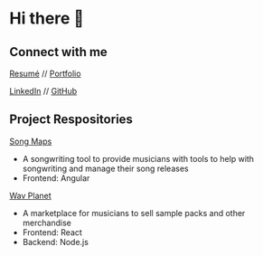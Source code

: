 # Hi there 👋

## Connect with me
[Resumé](/Nikola_Zjalic_Resume.pdf) //
[Portfolio](www.nikolazjalic.com)

[LinkedIn](www.linkedin.com/nzjalic) //
[GitHub](www.github.com/zjalicn)


## Project Respositories
[Song Maps](www.youtube.com)
- A songwriting tool to provide musicians with tools to help with songwriting and manage their song releases
- Frontend: Angular


[Wav Planet](www.youtube.com)
- A marketplace for musicians to sell sample packs and other merchandise
- Frontend: React
- Backend: Node.js


<!--
**zjalicn/zjalicn** is a ✨ _special_ ✨ repository because its `README.md` (this file) appears on your GitHub profile.

Here are some ideas to get you started:

- 🔭 I’m currently working on ...
- 🌱 I’m currently learning ...
- 👯 I’m looking to collaborate on ...
- 🤔 I’m looking for help with ...
- 💬 Ask me about ...
- 📫 How to reach me: ...
- 😄 Pronouns: ...
- ⚡ Fun fact: ...
-->
